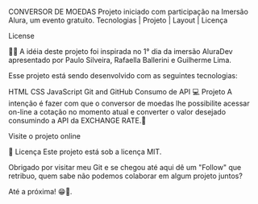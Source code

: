 CONVERSOR DE MOEDAS
Projeto iniciado com participação na Imersão Alura, um evento gratuito.
Tecnologias   |    Projeto   |    Layout   |    Licença

License

🧑‍🚀 A idéia deste projeto foi inspirada no 1° dia da imersão AluraDev apresentado por Paulo Silveira, Rafaella Ballerini e Guilherme Lima.


Esse projeto está sendo desenvolvido com as seguintes tecnologias:

HTML
CSS
JavaScript
Git and GitHub
Consumo de API
💻 Projeto
A intenção é fazer com que o conversor de moedas lhe possibilite acessar on-line a cotação no momento atual e converter o valor desejado consumindo a API da EXCHANGE RATE.🚀

Visite o projeto online

:memo: Licença
Este projeto está sob a licença MIT.


Obrigado por visitar meu Git e se chegou até aqui dê um "Follow" que retribuo, quem sabe não podemos colaborar em algum projeto juntos?

Até a próxima! 😁🖖.